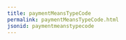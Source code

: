 ```yaml
---
title: paymentMeansTypeCode
permalink: paymentMeansTypeCode.html
jsonid: paymentmeanstypecode
---
```

